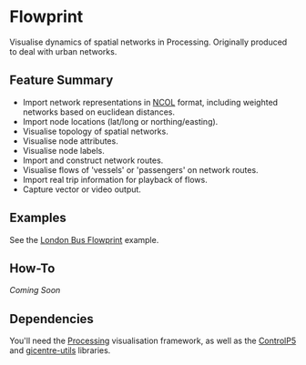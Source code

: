 Flowprint
=========

Visualise dynamics of spatial networks in Processing. Originally produced to deal with urban networks.

Feature Summary
---------------
* Import network representations in [NCOL][ncol] format, including weighted networks based on euclidean distances.
* Import node locations (lat/long or northing/easting).
* Visualise topology of spatial networks.
* Visualise node attributes.
* Visualise node labels.
* Import and construct network routes.
* Visualise flows of 'vessels' or 'passengers' on network routes.
* Import real trip information for playback of flows.
* Capture vector or video output.

Examples
--------
See the [London Bus Flowprint][flowprint] example.


How-To
------

*Coming Soon*

Dependencies
------------

You'll need the [Processing][processing] visualisation framework, as well as the [ControlP5][controlp5] and [gicentre-utils][spatial] libraries.

[processing]:http://processing.org
[flowprint]:http://www.urbagram.net/v1/show/Flowprint
[ncol]:http://lgl.sourceforge.net/#FileFormat
[spatial]:http://code.google.com/p/gicentreutils/
[controlp5]:http://www.sojamo.de/libraries/controlP5/
